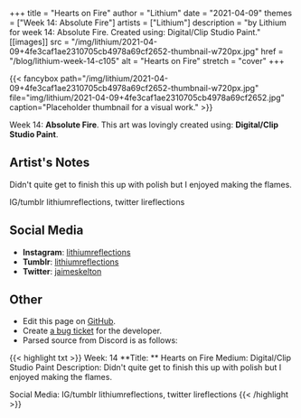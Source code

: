 +++
title =       "Hearts on Fire"
author =      "Lithium"
date =        "2021-04-09"
themes =      ["Week 14: Absolute Fire"]
artists =     ["Lithium"]
description = "by Lithium for week 14: Absolute Fire. Created using: Digital/Clip Studio Paint."
[[images]]
              src = "/img/lithium/2021-04-09+4fe3caf1ae2310705cb4978a69cf2652-thumbnail-w720px.jpg"
              href = "/blog/lithium-week-14-c105"
              alt = "Hearts on Fire"
              stretch = "cover"
+++


{{< fancybox path="/img/lithium/2021-04-09+4fe3caf1ae2310705cb4978a69cf2652-thumbnail-w720px.jpg" file="img/lithium/2021-04-09+4fe3caf1ae2310705cb4978a69cf2652.jpg" caption="Placeholder thumbnail for a visual work." >}}


Week 14: **Absolute Fire**. This art was lovingly created using: **Digital/Clip Studio Paint**.

## Artist's Notes

Didn't quite get to finish this up with polish but I enjoyed making the flames.

IG/tumblr lithiumreflections, twitter lireflections

## Social Media

- **Instagram**: <a href='https://instagram.com/lithiumreflections' target='_blank'>lithiumreflections</a>
- **Tumblr**: <a href='https://lithiumreflections.tumblr.com' target='_blank'>lithiumreflections</a>
- **Twitter**: <a href='https://twitter.com/jaimeskelton' target='_blank'>jaimeskelton</a>

## Other

- Edit this page on [GitHub](https://github.com/teaminkling/web-refresh/edit/main/content/blog/lithium-week-14-c105.md).
- Create [a bug ticket](https://github.com/teaminkling/web-refresh/issues/new?assignees=&labels=bug&template=problem-report.md&title=) for the developer.
- Parsed source from Discord is as follows:

{{< highlight txt >}}
Week: 14
**Title:  ** Hearts on Fire
Medium: Digital/Clip Studio Paint
Description: Didn't quite get to finish this up with polish but I enjoyed making the flames.

Social Media: IG/tumblr lithiumreflections, twitter lireflections
{{< /highlight >}}